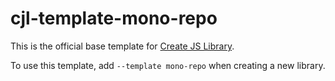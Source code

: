 # cjl-template-mono-repo

This is the official base template for [Create JS Library](https://github.com/pethersonmoreno/create-libjs).

To use this template, add `--template mono-repo` when creating a new library.
